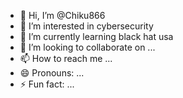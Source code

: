 - 👋 Hi, I’m @Chiku866
- 👀 I’m interested in cybersecurity
- 🌱 I’m currently learning black hat usa
- 💞️ I’m looking to collaborate on ...
- 📫 How to reach me ...
- 😄 Pronouns: ...
- ⚡ Fun fact: ...

<!---
Chiku866/Chiku866 is a ✨ special ✨ repository because its `README.md` (this file) appears on your GitHub profile.
You can click the Preview link to take a look at your changes.
--->
